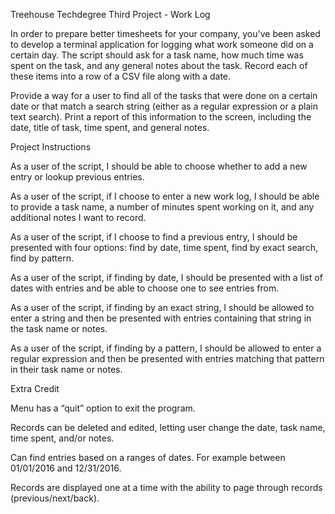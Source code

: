 Treehouse Techdegree Third Project - Work Log

In order to prepare better timesheets for your company, you've been asked to develop a terminal application for logging what work someone did on a certain day. The script should ask for a task name, how much time was spent on the task, and any general notes about the task. Record each of these items into a row of a CSV file along with a date.

Provide a way for a user to find all of the tasks that were done on a certain date or that match a search string (either as a regular expression or a plain text search). Print a report of this information to the screen, including the date, title of task, time spent, and general notes.

Project Instructions

As a user of the script, I should be able to choose whether to add a new entry or lookup previous entries.

As a user of the script, if I choose to enter a new work log, I should be able to provide a task name, a number of minutes spent working on it, and any additional notes I want to record.

As a user of the script, if I choose to find a previous entry, I should be presented with four options: find by date, time spent, find by exact search, find by pattern.

As a user of the script, if finding by date, I should be presented with a list of dates with entries and be able to choose one to see entries from.

As a user of the script, if finding by an exact string, I should be allowed to enter a string and then be presented with entries containing that string in the task name or notes.

As a user of the script, if finding by a pattern, I should be allowed to enter a regular expression and then be presented with entries matching that pattern in their task name or notes.

Extra Credit

Menu has a “quit” option to exit the program.

Records can be deleted and edited, letting user change the date, task name, time spent, and/or notes.

Can find entries based on a ranges of dates. For example between 01/01/2016 and 12/31/2016.

Records are displayed one at a time with the ability to page through records (previous/next/back).
